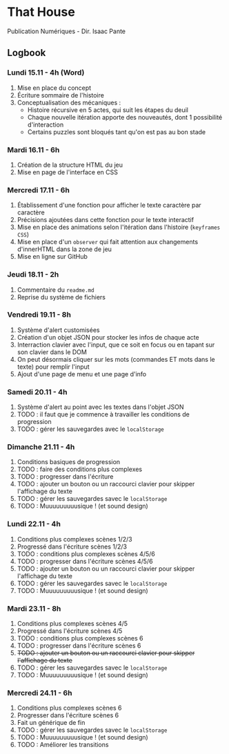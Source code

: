 # That House
Publication Numériques - Dir. Isaac Pante
## Logbook
### Lundi 15.11 - 4h (Word)
1. Mise en place du concept
2. Écriture sommaire de l'histoire
3. Conceptualisation des mécaniques :
   - Histoire récursive en 5 actes, qui suit les étapes du deuil
   - Chaque nouvelle itération apporte des nouveautés, dont 1 possibilité d'interaction
   - Certains puzzles sont bloqués tant qu'on est pas au bon stade
### Mardi 16.11 - 6h
1. Création de la structure HTML du jeu
2. Mise en page de l'interface en CSS
### Mercredi 17.11 - 6h
1. Établissement d'une fonction pour afficher le texte caractère par caractère
2. Précisions ajoutées dans cette fonction pour le texte interactif
3. Mise en place des animations selon l'itération dans l'histoire (`keyframes CSS`)
4. Mise en place d'un `observer` qui fait attention aux changements d'innerHTML dans la zone de jeu
5. Mise en ligne sur GitHub
### Jeudi 18.11 - 2h
1. Commentaire du `readme.md`
2. Reprise du système de fichiers
### Vendredi 19.11 - 8h
1. Système d'alert customisées
2. Création d'un objet JSON pour stocker les infos de chaque acte
3. Interraction clavier avec l'input, que ce soit en focus ou en tapant sur son clavier dans le DOM
4. On peut désormais cliquer sur les mots (commandes ET mots dans le texte) pour remplir l'input
5. Ajout d'une page de menu et une page d'info
### Samedi 20.11 - 4h
1. Système d'alert au point avec les textes dans l'objet JSON
2. TODO : il faut que je commence à travailler les conditions de progression
3. TODO : gérer les sauvegardes avec le `localStorage`
### Dimanche 21.11 - 4h
1. Conditions basiques de progression
2. TODO : faire des conditions plus complexes
3. TODO : progresser dans l'écriture
4. TODO : ajouter un bouton ou un raccourci clavier pour skipper l'affichage du texte
5. TODO : gérer les sauvegardes savec le `localStorage`
6. TODO : Muuuuuuuuusique ! (et sound design)
### Lundi 22.11 - 4h
1. Conditions plus complexes scènes 1/2/3
2. Progressé dans l'écriture scènes 1/2/3
3. TODO : conditions plus complexes scènes 4/5/6
4. TODO : progresser dans l'écriture scènes 4/5/6
5. TODO : ajouter un bouton ou un raccourci clavier pour skipper l'affichage du texte
6. TODO : gérer les sauvegardes savec le `localStorage`
7. TODO : Muuuuuuuuusique ! (et sound design)
### Mardi 23.11 - 8h
1. Conditions plus complexes scènes 4/5
2. Progressé dans l'écriture scènes 4/5
3. TODO : conditions plus complexes scènes 6
4. TODO : progresser dans l'écriture scènes 6
5. ~~TODO : ajouter un bouton ou un raccourci clavier pour skipper l'affichage du texte~~
6. TODO : gérer les sauvegardes savec le `localStorage`
7. TODO : Muuuuuuuuusique ! (et sound design)
### Mercredi 24.11 - 6h
1. Conditions plus complexes scènes 6
2. Progresser dans l'écriture scènes 6
3. Fait un générique de fin
4. TODO : gérer les sauvegardes savec le `localStorage`
5. TODO : Muuuuuuuuusique ! (et sound design)
6. TODO : Améliorer les transitions